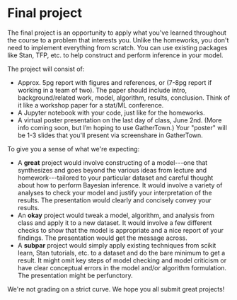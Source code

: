 # Final project

The final project is an opportunity to apply what you've learned throughout the course to a problem that interests you. Unlike the homeworks, you don't need to implement everything from scratch. You can use existing packages like Stan, TFP, etc. to help construct and perform inference in your model.

The project will consist of:
- Approx. 5pg report with figures and references, or (7-8pg report if working in a team of two). The paper should include intro, background/related work, model, algorithm, results, conclusion. Think of it like a workshop paper for a stat/ML conference.
- A Jupyter notebook with your code, just like for the homeworks.
- A virtual poster presentation on the last day of class, June 2nd. (More info coming soon, but I’m hoping to use GatherTown.) Your "poster" will be 1-3 slides that you'll present via screenshare in GatherTown.

To give you a sense of what we're expecting:
- A **great** project would involve constructing of a model---one that synthesizes and goes beyond the various ideas from lecture and homework---tailored to your particular dataset and careful thought about how to perform Bayesian inference. It would involve a variety of analyses to check your model and justify your interpretation of the results. The presentation would clearly and concisely convey your results. 
- An **okay** project would tweak a model, algorithm, and analysis from class and apply it to a new dataset. It would involve a few different checks to show that the model is appropriate and a nice report of your findings. The presentation would get the message across. 
- A **subpar** project would simply apply existing techniques from scikit learn, Stan tutorials, etc. to a dataset and do the bare minimum to get a result. It might omit key steps of model checking and model criticism or have clear conceptual errors in the model and/or algorithm formulation. The presentation might be perfunctory.

We're not grading on a strict curve. We hope you all submit great projects!

